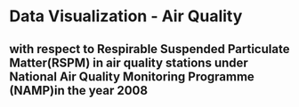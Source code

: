# Data Visualization - Air Quality 
## with respect to Respirable Suspended Particulate Matter(RSPM) in air quality stations under National Air Quality Monitoring Programme (NAMP)in the year 2008
